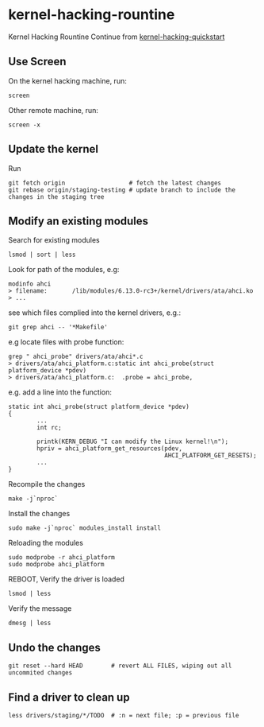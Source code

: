 # kernel-hacking-rountine
Kernel Hacking Rountine
Continue from [kernel-hacking-quickstart](https://github.com/simonfongnt/kernel-hacking-quickstart)


## Use Screen
On the kernel hacking machine, run:
```
screen
```
Other remote machine, run:
```
screen -x
```

## Update the kernel
Run
```
git fetch origin                  # fetch the latest changes
git rebase origin/staging-testing # update branch to include the changes in the staging tree
```

## Modify an existing modules
Search for existing modules
```
lsmod | sort | less
```
Look for path of the modules, e.g:
```
modinfo ahci
> filename:       /lib/modules/6.13.0-rc3+/kernel/drivers/ata/ahci.ko
> ...
```
see which files complied into the kernel drivers, e.g.:
```
git grep ahci -- '*Makefile'
```
e.g locate files with probe function:
```
grep " ahci_probe" drivers/ata/ahci*.c
> drivers/ata/ahci_platform.c:static int ahci_probe(struct platform_device *pdev)
> drivers/ata/ahci_platform.c:	.probe = ahci_probe,
```
e.g. add a line into the function:
```
static int ahci_probe(struct platform_device *pdev)
{
        ...
        int rc;

        printk(KERN_DEBUG "I can modify the Linux kernel!\n");
        hpriv = ahci_platform_get_resources(pdev,
                                            AHCI_PLATFORM_GET_RESETS);
        ...
}
```
Recompile the changes
```
make -j`nproc`
```
Install the changes
```
sudo make -j`nproc` modules_install install
```
Reloading the modules
```
sudo modprobe -r ahci_platform
sudo modprobe ahci_platform
```
REBOOT, Verify the driver is loaded
```
lsmod | less
```
Verify the message
```
dmesg | less
```

## Undo the changes
```
git reset --hard HEAD        # revert ALL FILES, wiping out all uncommited changes
```

## Find a driver to clean up
```
less drivers/staging/*/TODO  # :n = next file; :p = previous file
```


